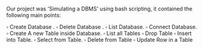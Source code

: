 ﻿Our project was 'Simulating a DBMS' using bash scripting, it contained the following main points:

▫ Create Database .
▫ Delete Database .
▫ List Database.
▫ Connect Database.
▫ Create A new Table inside Database.
▫ List all Tables
▫ Drop Table
▫ Insert into Table.
▫ Select from Table.
▫ Delete from Table
▫ Update Row in a Table
